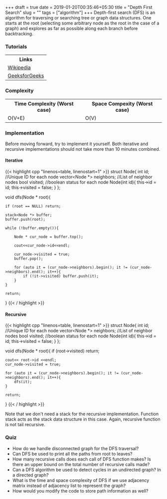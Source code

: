 +++ 
draft = true
date = 2019-01-20T00:35:46+05:30
title = "Depth First Search"
slug = ""
tags = ["algorithm"] 
+++
Depth-first search (DFS) is an algorithm for traversing or searching tree or graph data structures. One starts at the root (selecting some arbitrary node as the root in the case of a graph) and explores as far as possible along each branch before backtracking.

<!--more-->

<h3> Tutorials </h3>

<table>
  <tr>
    <th>Links</th>
  </tr>
  <tr>
      <td><a href="https://en.wikipedia.org/wiki/Depth-first_search">Wikipedia</a></td>
  </tr>
  <tr>
      <td><a href="https://www.geeksforgeeks.org/depth-first-traversal-for-a-graph/">GeeksforGeeks</a></td>
  </tr>
</table>


<h3> Complexity </h3>
<table>
  <tr>
    <th>Time Complexity (Worst case)</th>
    <th>Space Compexity (Worst case)</th>
  </tr>
  <tr>
    <td>O(V+E)</td>
    <td>O(V)</td>
  </tr>
</table>

<h3> Implementation </h3>

Before moving forward, try to implement it yourself. Both iterative and recursive implementations should not take more than 10 minutes combined.

<h4> Iterative </h4>


{{< highlight cpp "linenos=table, linenostart=1" >}}
struct Node{
    int id;                     //Unique ID for each node
    vector<Node *> neighbors;   //List of neighbor nodes
    bool visited;               //boolean status for each node
    Node(int id){
        this->id = id;
        this->visited = false;
    }
};

void dfs(Node * root){

    if (root == NULL) return;
    
    stack<Node *> buffer;
    buffer.push(root);
    
    while (!buffer.empty()){
        
        Node * cur_node = buffer.top();
        
        cout<<cur_node->id<<endl;

        cur_node->visited = true;
        buffer.pop();
        
        for (auto it = (cur_node->neighbors).begin(); it != (cur_node->neighbors).end(); it++){
            if (!it->visited) buffer.push(it);
        }
    }

    return;
}
{{< / highlight >}}

<h4> Recursive </h4>

{{< highlight cpp "linenos=table, linenostart=1" >}}
struct Node{
    int id;                     //Unique ID for each node
    vector<Node *> neighbors;   //List of neighbor nodes
    bool visited;               //boolean status for each node
    Node(int id){
        this->id = id;
        this->visited = false;
    }
};

void dfs(Node * root){
    if (root->visited) return;

    cout<< root->id <<endl;             
    cur_node->visited = true;

    for (auto it = (cur_node->neighbors).begin(); it != (cur_node->neighbors).end(); it++){
        dfs(it);
    }

    return;
}
{{< / highlight >}}


Note that we don't need a stack for the recursive implementation. Function stack acts as the stack data structure in this case. Again, recursive function is not tail recursive.

<h3> Quiz </h3>

<ul>
    <li> How do we handle disconnected graph for the DFS traversal? </li>
    <li> Can DFS be used to print all the paths from root to leaves? </li>
    <li> How many recursive calls does each call of DFS function makes? Is there an upper bound on the total number of recursive calls made?</li>
    <li> Can a DFS algorithm be used to detect cycles in an undirected graph? In a directed graph?</li>
    <li> What is the time and space complexity of DFS if we use adjacency matrix instead of adjacency list to represent the graph?</li>
    <li> How would you modify the code to store path information as well?</li>

</ul>

